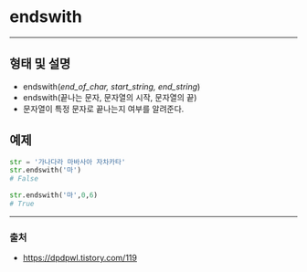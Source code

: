 # endswith #
--------
## 형태 및 설명 ##
* endswith(*end_of_char, start_string, end_string*)
* endswith(끝나는 문자, 문자열의 시작, 문자열의 끝)
* 문자열이 특정 문자로 끝나는지 여부를 알려준다.

## 예제 ##
```python
str = '가나다라 마바사아 자차카타'
str.endswith('마')
# False

str.endswith('마',0,6)
# True
```
-------------
### 출처 ###
* <https://dpdpwl.tistory.com/119>
